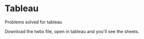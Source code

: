 # Tableau
 Problems solved for tableau



Download the twbx file, open in tableau and you'll see the sheets.